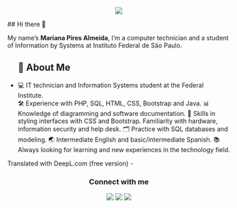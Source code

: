 <p align="center">
  <img src="https://capsule-render.vercel.app/api?type=waving&color=gradient&height=90"/>
</p>
## Hi there 👋
<p>My name’s <strong>Mariana Pires Almeida</strong>, I’m a computer technician and a student of Information by Systems at Instituto Federal de São Paulo.</p> 
<ul>
<h2>🌼 About Me</h2>
<li>💻 IT technician and Information Systems student at the Federal Institute.</li>
🛠️ Experience with PHP, SQL, HTML, CSS, Bootstrap and Java.
📊 Knowledge of diagramming and software documentation.
🎨 Skills in styling interfaces with CSS and Bootstrap.
Familiarity with hardware, information security and help desk.
🗂️ Practice with SQL databases and modeling.
🌏 Intermediate English and basic/intermediate Spanish.
📚 Always looking for learning and new experiences in the technology field.
</ul>
Translated with DeepL.com (free version)
- <div align="center">
  <h3 style="">Connect with me</h3>
  <p>  
    <a href="https://www.instagram.com/_marianapires__/"><img src="https://img.shields.io/badge/-Instagram-%23E4405F?style=for-the-badge&logo=instagram&logoColor=white" target="_blank"></a>
    <a href="https://www.linkedin.com/in/marianapiresalmeida"><img src="https://img.shields.io/badge/-LinkedIn-%230077B5?style=for-the-badge&logo=linkedin&logoColor=white" target="_blank"></a>
    <a href="mailto:marianapires.mpa@gmail.com"><img src="https://img.shields.io/badge/-Gmail-%23333?style=for-the-badge&logo=gmail&logoColor=white" target="_blank"></a>
  </p>
</div>

